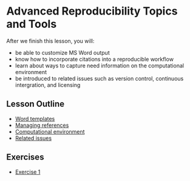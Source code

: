 


# Advanced Reproducibility Topics and Tools

After we finish this lesson, you will:

- be able to customize MS Word output
- know how to incorporate citations into a reproducible workflow
- learn about ways to capture need information on the computational environment
- be introduced to related issues such as version control, continuous intergration, and licensing

## Lesson Outline
- [Word templates](#word-templates)
- [Managing references](#managing-references)
- [Computational environment](#computation-environment)
- [Related issues](#related-issues)

## Exercises
- [Exercise 1](#exercise-1)


